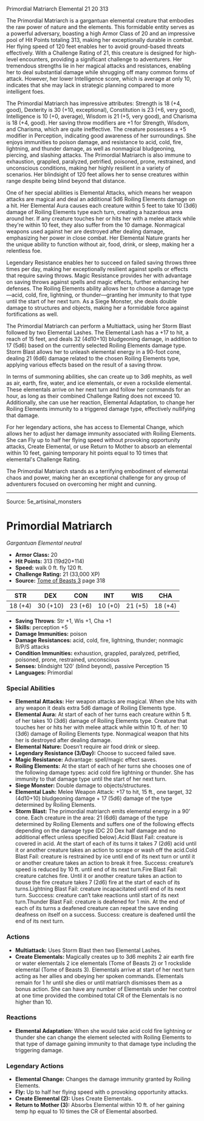 <MonsterName/>Primordial Matriarch</MonsterName>
<CreatureType/>Elemental</CreatureType>
<CR/>21</CR>
<AC/>20</AC>
<HP/>313</HP>
<summary>The Primordial Matriarch is a gargantuan elemental creature that embodies the raw power of nature and the elements. This formidable entity serves as a powerful adversary, boasting a high Armor Class of 20 and an impressive pool of Hit Points totaling 313, making her exceptionally durable in combat. Her flying speed of 120 feet enables her to avoid ground-based threats effectively. With a Challenge Rating of 21, this creature is designed for high-level encounters, providing a significant challenge to adventurers. Her tremendous strengths lie in her magical attacks and resistances, enabling her to deal substantial damage while shrugging off many common forms of attack. However, her lower Intelligence score, which is average at only 10, indicates that she may lack in strategic planning compared to more intelligent foes. </summary>

<detail>

The Primordial Matriarch has impressive attributes: Strength is 18 (+4, good), Dexterity is 30 (+10, exceptional), Constitution is 23 (+6, very good), Intelligence is 10 (+0, average), Wisdom is 21 (+5, very good), and Charisma is 18 (+4, good). Her saving throw modifiers are +1 for Strength, Wisdom, and Charisma, which are quite ineffective. The creature possesses a +5 modifier in Perception, indicating good awareness of her surroundings. She enjoys immunities to poison damage, and resistance to acid, cold, fire, lightning, and thunder damage, as well as nonmagical bludgeoning, piercing, and slashing attacks. The Primordial Matriarch is also immune to exhaustion, grappled, paralyzed, petrified, poisoned, prone, restrained, and unconscious conditions, making her highly resilient in a variety of scenarios. Her blindsight of 120 feet allows her to sense creatures within range despite being blind beyond that distance.

One of her special abilities is Elemental Attacks, which means her weapon attacks are magical and deal an additional 5d6 Roiling Elements damage on a hit. Her Elemental Aura causes each creature within 5 feet to take 10 (3d6) damage of Roiling Elements type each turn, creating a hazardous area around her. If any creature touches her or hits her with a melee attack while they're within 10 feet, they also suffer from the 10 damage. Nonmagical weapons used against her are destroyed after dealing damage, emphasizing her power in close combat. Her Elemental Nature grants her the unique ability to function without air, food, drink, or sleep, making her a relentless foe. 

Legendary Resistance enables her to succeed on failed saving throws three times per day, making her exceptionally resilient against spells or effects that require saving throws. Magic Resistance provides her with advantage on saving throws against spells and magic effects, further enhancing her defenses. The Roiling Elements ability allows her to choose a damage type—acid, cold, fire, lightning, or thunder—granting her immunity to that type until the start of her next turn. As a Siege Monster, she deals double damage to structures and objects, making her a formidable force against fortifications as well.

The Primordial Matriarch can perform a Multiattack, using her Storm Blast followed by two Elemental Lashes. The Elemental Lash has a +17 to hit, a reach of 15 feet, and deals 32 (4d10+10) bludgeoning damage, in addition to 17 (5d6) based on the currently selected Roiling Elements damage type. Storm Blast allows her to unleash elemental energy in a 90-foot cone, dealing 21 (6d6) damage related to the chosen Roiling Elements type, applying various effects based on the result of a saving throw. 

In terms of summoning abilities, she can create up to 3d6 mephits, as well as air, earth, fire, water, and ice elementals, or even a rockslide elemental. These elementals arrive on her next turn and follow her commands for an hour, as long as their combined Challenge Rating does not exceed 10. Additionally, she can use her reaction, Elemental Adaptation, to change her Roiling Elements immunity to a triggered damage type, effectively nullifying that damage.

For her legendary actions, she has access to Elemental Change, which allows her to adjust her damage immunity associated with Roiling Elements. She can Fly up to half her flying speed without provoking opportunity attacks, Create Elemental, or use Return to Mother to absorb an elemental within 10 feet, gaining temporary hit points equal to 10 times that elemental's Challenge Rating. 

The Primordial Matriarch stands as a terrifying embodiment of elemental chaos and power, making her an exceptional challenge for any group of adventurers focused on overcoming her might and cunning.</detail>



---

Source: 5e_artisinal_monsters

# Primordial Matriarch

*Gargantuan* *Elemental* *neutral*

- **Armor Class:** 20
- **Hit Points:** 313 (19d20+114)
- **Speed:** walk 0 ft. fly 120 ft.
- **Challenge Rating:** 21 (33,000 XP)
- **Source:** [Tome of Beasts 3](https://koboldpress.com/kpstore/product/tome-of-beasts-3-for-5th-edition/) page 318

| STR | DEX | CON | INT | WIS | CHA |
| --- | --- | --- | --- | --- | --- |
| 18 (+4) | 30 (+10) | 23 (+6) | 10 (+0) | 21 (+5) | 18 (+4) |

- **Saving Throws**: Str +1, Wis +1, Cha +1
- **Skills:** perception +5
- **Damage Immunities:** poison
- **Damage Resistances:** acid, cold, fire, lightning, thunder; nonmagic B/P/S attacks
- **Condition Immunities:** exhaustion, grappled, paralyzed, petrified, poisoned, prone, restrained, unconscious
- **Senses:** blindsight 120' (blind beyond), passive Perception 15
- **Languages:** Primordial

### Special Abilities

- **Elemental Attacks:** Her weapon attacks are magical. When she hits with any weapon it deals extra 5d6 damage of Roiling Elements type.
- **Elemental Aura:** At start of each of her turns each creature within 5 ft. of her takes 10 (3d6) damage of Roiling Elements type. Creature that touches her or hits her with melee attack while within 10 ft. of her: 10 (3d6) damage of Roiling Elements type. Nonmagical weapon that hits her is destroyed after dealing damage.
- **Elemental Nature:** Doesn’t require air food drink or sleep.
- **Legendary Resistance (3/Day):** Choose to succeed failed save.
- **Magic Resistance:** Advantage: spell/magic effect saves.
- **Roiling Elements:** At the start of each of her turns she chooses one of the following damage types: acid cold fire lightning or thunder. She has immunity to that damage type until the start of her next turn.
- **Siege Monster:** Double damage to objects/structures.
- **Elemental Lash:** Melee Weapon Attack: +17 to hit, 15 ft., one target, 32 (4d10+10) bludgeoning damage + 17 (5d6) damage of the type determined by Roiling Elements.
- **Storm Blast:** The primordial matriarch emits elemental energy in a 90' cone. Each creature in the area: 21 (6d6) damage of the type determined by Roiling Elements and suffers one of the following effects depending on the damage type (DC 20 Dex half damage and no additional effect unless specified below).Acid Blast Fail: creature is covered in acid. At the start of each of its turns it takes 7 (2d6) acid until it or another creature takes an action to scrape or wash off the acid.Cold Blast Fail: creature is restrained by ice until end of its next turn or until it or another creature takes an action to break it free. Success: creature’s speed is reduced by 10 ft. until end of its next turn.Fire Blast Fail: creature catches fire. Until it or another creature takes an action to douse the fire creature takes 7 (2d6) fire at the start of each of its turns.Lightning Blast Fail: creature incapacitated until end of its next turn. Succcess: creature can’t take reactions until start of its next turn.Thunder Blast Fail: creature is deafened for 1 min. At the end of each of its turns a deafened creature can repeat the save ending deafness on itself on a success. Success: creature is deafened until the end of its next turn.

### Actions

- **Multiattack:** Uses Storm Blast then two Elemental Lashes.
- **Create Elementals:** Magically creates up to 3d6 mephits 2 air earth fire or water elementals 2 ice elementals (Tome of Beasts 2) or 1 rockslide elemental (Tome of Beasts 3). Elementals arrive at start of her next turn acting as her allies and obeying her spoken commands. Elementals remain for 1 hr until she dies or until matriarch dismisses them as a bonus action. She can have any number of Elementals under her control at one time provided the combined total CR of the Elementals is no higher than 10.

### Reactions

- **Elemental Adaptation:** When she would take acid cold fire lightning or thunder she can change the element selected with Roiling Elements to that type of damage gaining immunity to that damage type including the triggering damage.



### Legendary Actions

- **Elemental Change:** Changes the damage immunity granted by Roiling Elements.
- **Fly:** Up to half her flying speed with o provoking opportunity attacks.
- **Create Elemental (2):** Uses Create Elementals.
- **Return to Mother (3):** Absorbs Elemental within 10 ft. of her gaining temp hp equal to 10 times the CR of Elemental absorbed.


